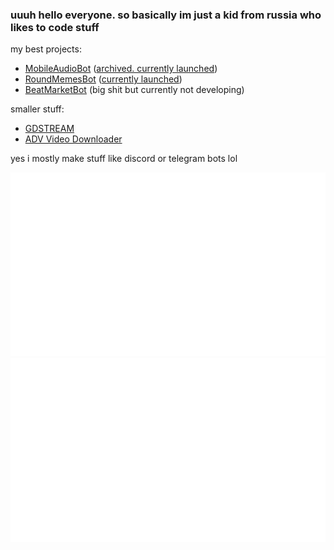 ### uuuh hello everyone. so basically im just a kid from russia who likes to code stuff

my best projects:
- [MobileAudioBot](https://github.com/roflb0y/MobileAudioBot) ([archived. currently launched](https://mobileaudiobot.pw))
- [RoundMemesBot](https://github.com/roflb0y/RoundMemesBot) ([currently launched](https://t.me/roundmemes_bot))
- [BeatMarketBot](https://github.com/roflb0y/BeatMarketBot) (big shit but currently not developing)

smaller stuff:
- [GDSTREAM](https://github.com/roflb0y/GDSTREAM)
- [ADV Video Downloader](https://github.com/roflb0y/ADV-Video-Downloader)

yes i mostly make stuff like discord or telegram bots lol

![](https://raw.githubusercontent.com/roflb0y/metrics/master/generated/languages.svg#gh-dark-mode-only)
![](https://raw.githubusercontent.com/roflb0y/metrics/master/generated/languages.svg#gh-light-mode-only)
